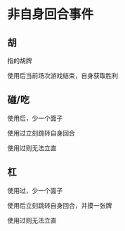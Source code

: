# 非自身回合事件

## 胡

指的胡牌

使用后当前场次游戏结束，自身获取胜利

## 碰/吃

使用后，少一个面子

使用过立刻跳转自身回合

使用过则无法立直

## 杠

使用过，少一个面子

使用后立刻跳转自身回合，并摸一张牌

使用过则无法立直
